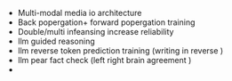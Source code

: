 - Multi-modal media io architecture 
- Back popergation+ forward popergation training 
- Double/multi infeansing increase reliability 
- llm guided reasoning 
- llm reverse token prediction training (writing in reverse )
- llm pear fact check (left right brain agreement )
- 
